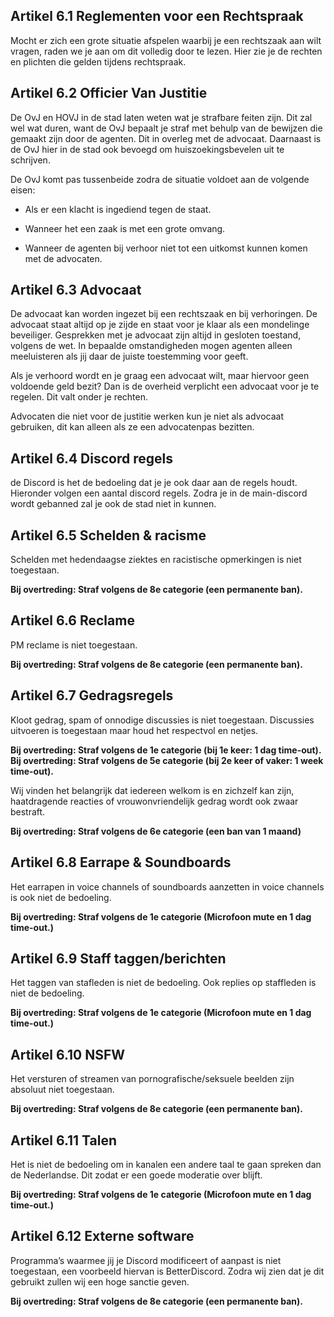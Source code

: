 ## **Artikel 6.1 Reglementen voor een Rechtspraak**
Mocht er zich een grote situatie afspelen waarbij je een rechtszaak aan wilt vragen, raden we je aan om dit volledig door te lezen. Hier zie je de rechten en plichten die gelden tijdens rechtspraak.

## **Artikel 6.2 Officier Van Justitie**
De OvJ en HOVJ in de stad laten weten wat je strafbare feiten zijn. Dit zal wel wat duren, want de OvJ bepaalt je straf met behulp van de bewijzen die gemaakt zijn door de agenten. Dit in overleg met de advocaat. Daarnaast is de OvJ hier in de stad ook bevoegd om huiszoekingsbevelen uit te schrijven.

De OvJ komt pas tussenbeide zodra de situatie voldoet aan de volgende eisen: 

- Als er een klacht is ingediend tegen de staat.

- Wanneer het een zaak is met een grote omvang.

- Wanneer de agenten bij verhoor niet tot een uitkomst kunnen komen met de advocaten.


## **Artikel 6.3 Advocaat**
De advocaat kan worden ingezet bij een rechtszaak en bij verhoringen. De advocaat staat altijd op je zijde en staat voor je klaar als een mondelinge beveiliger. Gesprekken met je advocaat zijn altijd in gesloten toestand, volgens de wet. In bepaalde omstandigheden mogen agenten alleen meeluisteren als jij daar de juiste toestemming voor geeft.

Als je verhoord wordt en je graag een advocaat wilt, maar hiervoor geen voldoende geld bezit? Dan is de overheid verplicht een advocaat voor je te regelen. Dit valt onder je rechten.

Advocaten die niet voor de justitie werken kun je niet als advocaat gebruiken, dit kan alleen als ze een advocatenpas bezitten.

## **Artikel 6.4 Discord regels**
de Discord is het de bedoeling dat je je ook daar aan de regels houdt. Hieronder volgen een aantal discord regels. Zodra je in de main-discord wordt gebanned zal je ook de stad niet in kunnen.

## **Artikel 6.5 Schelden & racisme**
Schelden met hedendaagse ziektes en racistische opmerkingen is niet toegestaan.

**Bij overtreding: Straf volgens de 8e categorie (een permanente ban).**

## **Artikel 6.6 Reclame**
PM reclame is niet toegestaan.

**Bij overtreding: Straf volgens de 8e categorie (een permanente ban).**

## **Artikel 6.7 Gedragsregels**
Kloot gedrag, spam of onnodige discussies is niet toegestaan. Discussies uitvoeren is toegestaan maar houd het respectvol en netjes. 

**Bij overtreding: Straf volgens de 1e categorie (bij 1e keer: 1 dag time-out).**
**Bij overtreding: Straf volgens de 5e categorie (bij 2e keer of vaker: 1 week time-out).**

Wij vinden het belangrijk dat iedereen welkom is en zichzelf kan zijn, haatdragende reacties of vrouwonvriendelijk gedrag wordt ook zwaar bestraft.

**Bij overtreding: Straf volgens de 6e categorie (een ban van 1 maand)**

## **Artikel 6.8 Earrape & Soundboards**
Het earrapen in voice channels of soundboards aanzetten in voice channels is ook niet de bedoeling.

**Bij overtreding: Straf volgens de 1e categorie (Microfoon mute en 1 dag time-out.)**

## **Artikel 6.9 Staff taggen/berichten**
Het taggen van stafleden is niet de bedoeling. Ook replies op staffleden is niet de bedoeling.

**Bij overtreding: Straf volgens de 1e categorie (Microfoon mute en 1 dag time-out.)**

## **Artikel 6.10 NSFW**
Het versturen of streamen van pornografische/seksuele beelden zijn absoluut niet toegestaan.


**Bij overtreding: Straf volgens de 8e categorie (een permanente ban).**

## **Artikel 6.11 Talen**
Het is niet de bedoeling om in kanalen een andere taal te gaan spreken dan de Nederlandse. Dit zodat er een goede moderatie over blijft. 

**Bij overtreding: Straf volgens de 1e categorie (Microfoon mute en 1 dag time-out.)**

## **Artikel 6.12 Externe software**
Programma’s waarmee jij je Discord modificeert of aanpast is niet toegestaan, een voorbeeld hiervan is BetterDiscord. Zodra wij zien dat je dit gebruikt zullen wij een hoge sanctie geven.


**Bij overtreding: Straf volgens de 8e categorie (een permanente ban).**



